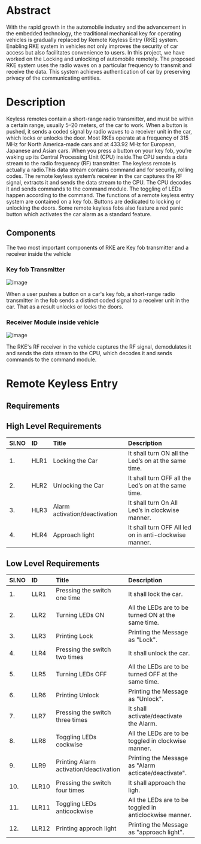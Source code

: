 # Abstract
With the rapid growth in the automobile industry and the advancement in the embedded technology, the traditional mechanical key for operating vehicles is gradually replaced by Remote Keyless Entry (RKE) system. Enabling RKE system in vehicles not only improves the security of car access but also facilitates convenience to users. In this project, we have worked on the Locking and unlocking of automobile remotely. The proposed RKE system uses the radio waves on a particular frequency to transmit and receive the data. This system achieves authentication of car by preserving privacy of the communicating entities.
# Description
Keyless remotes contain a short-range radio transmitter, and must be within a certain range, usually 5–20 meters, of the car to work. When a button is pushed, it sends a coded signal by radio waves to a receiver unit in the car, which locks or unlocks the door.  Most RKEs operate at a frequency of 315 MHz for North America-made cars and at 433.92 MHz for European, Japanese and Asian cars. When you press a button on your key fob, you’re waking up its Central Processing Unit (CPU) inside.The CPU sends a data stream to the radio frequency (RF) transmitter. The keyless remote is actually a radio.This data stream contains command and for security, rolling codes. The remote keyless system’s receiver in the car captures the RF signal, extracts it and sends the data stream to the CPU. The CPU decodes it and sends commands to the command module. The toggling of LEDs happen according to the command. The functions of a remote keyless entry system are contained on a key fob. Buttons are dedicated to locking or unlocking the doors. Some remote keyless fobs also feature a red panic button which activates the car alarm as a standard feature.
## Components
The two most important components of RKE are Key fob transmitter and a receiver inside the vehicle
### Key fob Transmitter
![image](https://user-images.githubusercontent.com/66207959/157822771-a134c10f-0076-44a8-b559-210f4c1ff8d6.png)

When a user pushes a button on a car's key fob, a short-range radio transmitter in the fob sends a distinct coded signal to a receiver unit in the car. That as a result unlocks or locks the doors.

### Receiver Module inside vehicle
![image](https://user-images.githubusercontent.com/66207959/157823490-582f8b62-195a-4896-9d4c-cc237840c922.png)

The RKE's RF receiver in the vehicle captures the RF signal, demodulates it and sends the data stream to the CPU, which decodes it and sends commands to the command module.

# Remote Keyless Entry
## Requirements
## High Level Requirements
 |Sl.NO| ID | Title | Description |
 |:------|:-----|:-----|:-----|
 |1. | HLR1 | Locking the Car | It shall turn ON all the Led’s on at the same time. |
 |2. | HLR2 | Unlocking the Car | It shall turn OFF all the Led’s on at the same time. |
 |3. | HLR3 | Alarm activation/deactivation| It shall turn On All Led’s in clockwise manner. |
 |4. | HLR4 |Approach light | It shall turn OFF All led on in anti-clockwise manner. |
## Low Level Requirements
|Sl.NO | ID | Title | Description |
|:------|:-----|:-----|:----|
|1. | LLR1 | Pressing the switch one time | It shall lock the car. |
|2. | LLR2 | Turning LEDs ON | All the LEDs are to be turned ON at the same time. | 
|3. | LLR3 | Printing Lock | Printing the Message as "Lock". |
|4. | LLR4 | Pressing the switch two times | It shall unlock the car. |
|5. | LLR5 | Turning LEDs OFF | All the LEDs are to be turned OFF at the same time. | 
|6. | LLR6 | Printing Unlock | Printing the Message as "Unlock". |
|7. | LLR7 | Pressing the switch three times | It shall activate/deactivate the Alarm. |
|8. | LLR8 | Toggling LEDs cockwise | All the LEDs are to be toggled in clockwise manner. | 
|9. | LLR9 | Printing Alarm activation/deactivation | Printing the Message as "Alarm acticate/deactivate". |
|10. | LLR10 | Pressing the switch four times | It shall approach the ligh. |
|11. | LLR11 | Toggling LEDs anticockwise | All the LEDs are to be toggled in anticlockwise manner. | 
|12. | LLR12 | Printing approch light | Printing the Message as "approach light". |
